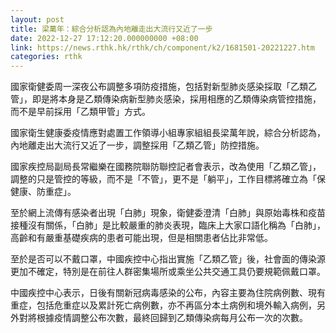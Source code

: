 ```yaml
---
layout: post
title: 梁萬年：綜合分析認為內地離走出大流行又近了一步
date: 2022-12-27 17:12:20.000000000 +08:00
link: https://news.rthk.hk/rthk/ch/component/k2/1681501-20221227.htm
categories: rthk
---
```


國家衛健委周一深夜公布調整多項防疫措施，包括對新型肺炎感染採取「乙類乙管」，即是將本身是乙類傳染病新型肺炎感染，採用相應的乙類傳染病管控措施，而不是早前採用「乙類甲管」方式。

國家衛生健康委疫情應對處置工作領導小組專家組組長梁萬年說，綜合分析認為，內地離走出大流行又近了一步，調整採用「乙類乙管」防控措施。

國家疾控局副局長常繼樂在國務院聯防聯控記者會表示，改為使用「乙類乙管」，調整的只是管控的等級，而不是「不管」，更不是「躺平」，工作目標將確立為「保健康、防重症」。

至於網上流傳有感染者出現「白肺」現象，衛健委澄清「白肺」與原始毒株和疫苗接種沒有關係，「白肺」是比較嚴重的肺炎表現，臨床上大家口語化稱為「白肺」，高齡和有嚴重基礎疾病的患者可能出現，但是相關患者佔比非常低。

至於是否可以不戴口罩，中國疾控中心指出實施「乙類乙管」後，社會面的傳染源更加不確定，特別是在前往人群密集場所或乘坐公共交通工具仍要規範佩戴口罩。

中國疾控中心表示，日後有關新冠病毒感染的公布，內容主要為住院病例數、現有重症，包括危重症以及累計死亡病例數，亦不再區分本土病例和境外輸入病例，另外對將根據疫情調整公布次數，最終回歸到乙類傳染病每月公布一次的次數。
